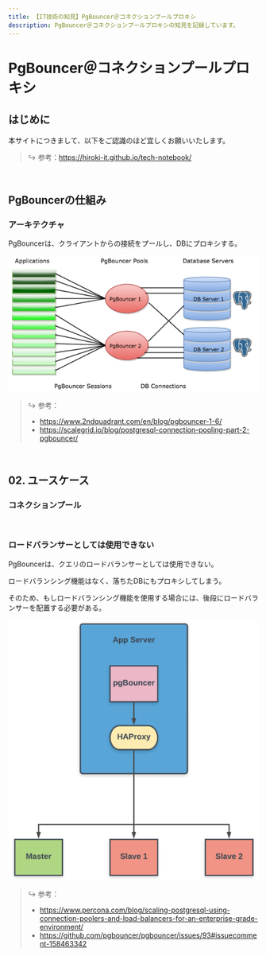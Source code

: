 ```yaml
---
title: 【IT技術の知見】PgBouncer＠コネクションプールプロキシ
description: PgBouncer＠コネクションプールプロキシの知見を記録しています。
---
```


# PgBouncer＠コネクションプールプロキシ

## はじめに

本サイトにつきまして、以下をご認識のほど宜しくお願いいたします。

> ↪️ 参考：https://hiroki-it.github.io/tech-notebook/

<br>

## PgBouncerの仕組み

### アーキテクチャ

PgBouncerは、クライアントからの接続をプールし、DBにプロキシする。

![pgbouncer_architecture.png](https://raw.githubusercontent.com/hiroki-it/tech-notebook-images/master/images/pgbouncer_architecture.png)

> ↪️ 参考：
>
> - https://www.2ndquadrant.com/en/blog/pgbouncer-1-6/
> - https://scalegrid.io/blog/postgresql-connection-pooling-part-2-pgbouncer/

<br>

## 02. ユースケース

### コネクションプール

<br>

### ロードバランサーとしては使用できない

PgBouncerは、クエリのロードバランサーとしては使用できない。

ロードバランシング機能はなく、落ちたDBにもプロキシしてしまう。

そのため、もしロードバランシング機能を使用する場合には、後段にロードバランサーを配置する必要がある。

![pgbouncer_load-balancer.png](https://raw.githubusercontent.com/hiroki-it/tech-notebook-images/master/images/pgbouncer_load-balancer.png)

> ↪️ 参考：
>
> - https://www.percona.com/blog/scaling-postgresql-using-connection-poolers-and-load-balancers-for-an-enterprise-grade-environment/
> - https://github.com/pgbouncer/pgbouncer/issues/93#issuecomment-158463342

<br>
